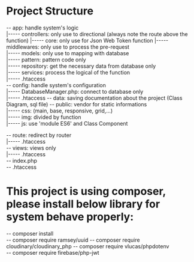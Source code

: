 # Project Structure
-- app: handle system's logic  
|----- controllers: only use to directional (always note the route above the function)
|----- core: only use for Json Web Token function
|----- middlewares: only use to process the pre-request  
|----- models: only use to mapping with database  
|----- pattern: pattern code only  
|----- repository: get the necessary data from database only  
|----- services: process the logical of the function    
|----- .htaccess  
-- config: handle system's configuration  
|----- DatabaseManager.php: connect to database only  
|----- .htaccess 
-- data: saving documentation about the project (Class Diagram, sql file)
-- public: vendor for static informations  
|----- css: (main, base, responsive, grid,...)  
|----- img: divided by function  
|----- js: use 'module ES6' and Class Component  
 
-- route: redirect by router  
|----- .htaccess  
-- views: views only  
|----- .htaccess  
-- index.php  
-- .htaccess  

# This project is using composer, please install below library for system behave properly:
-- composer install            
-- composer require ramsey/uuid
-- composer require cloudinary/cloudinary_php 
-- composer require vlucas/phpdotenv   
-- composer require firebase/php-jwt      
